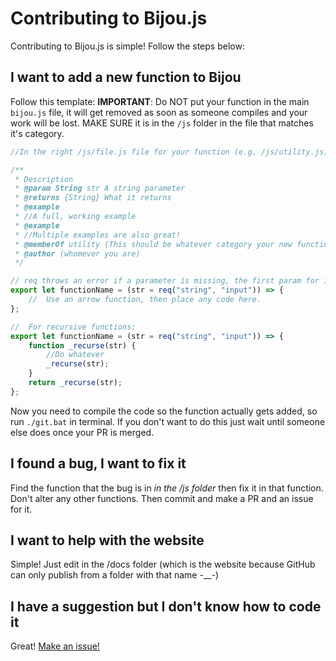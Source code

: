 # Contributing to Bijou.js

Contributing to Bijou.js is simple! Follow the steps below:

## I want to add a new function to Bijou

Follow this template:
**IMPORTANT**: Do NOT put your function in the main `bijou.js` file, it will get removed as soon as someone compiles and your work will be lost. MAKE SURE it is in the `/js` folder in the file that matches it's category.

```js
//In the right /js/file.js file for your function (e.g. /js/utility.js)

/**
 * Description
 * @param String str A string parameter
 * @returns {String} What it returns
 * @example
 * //A full, working example
 * @example
 * //Multiple examples are also great!
 * @memberOf utility (This should be whatever category your new function is in, without the ".js" at the end, e.g. "utility", "function", "string", "array" etc)
 * @author (whomever you are)
 */

// req throws an error if a parameter is missing, the first param for it is the type that should be given, and the second is a ~one word description of what it is.
export let functionName = (str = req("string", "input")) => {
	//  Use an arrow function, then place any code here.
};

//  For recursive functions:
export let functionName = (str = req("string", "input")) => {
	function _recurse(str) {
		//Do whatever
		_recurse(str);
	}
	return _recurse(str);
};
```

Now you need to compile the code so the function actually gets added, so run `./git.bat` in terminal. If you don't want to do this just wait until someone else does once your PR is merged.

## I found a bug, I want to fix it

Find the function that the bug is in _in the /js folder_ then fix it in that function. Don't alter any other functions. Then commit and make a PR and an issue for it.

## I want to help with the website

Simple! Just edit in the /docs folder (which is the website because GitHub can only publish from a folder with that name -\_\_-)

## I have a suggestion but I don't know how to code it

Great! [Make an issue!](https://github.com/Bijou-js/Bijou.js/issues/new/choose)
